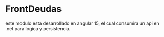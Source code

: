 # FrontDeudas

este modulo esta desarrollado en angular 15, el cual consumira un api en .net para logica y persistencia.